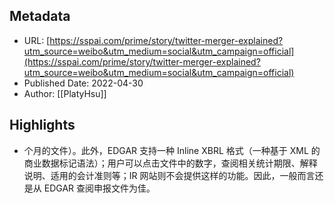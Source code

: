 ## Metadata
* URL: [https://sspai.com/prime/story/twitter-merger-explained?utm_source=weibo&utm_medium=social&utm_campaign=official](https://sspai.com/prime/story/twitter-merger-explained?utm_source=weibo&utm_medium=social&utm_campaign=official)
* Published Date: 2022-04-30
* Author: [[PlatyHsu]]

## Highlights
* 个月的文件）。此外，EDGAR 支持一种 Inline XBRL 格式（一种基于 XML 的商业数据标记语法）；用户可以点击文件中的数字，查阅相关统计期限、解释说明、适用的会计准则等；IR 网站则不会提供这样的功能。因此，一般而言还是从 EDGAR 查阅申报文件为佳。